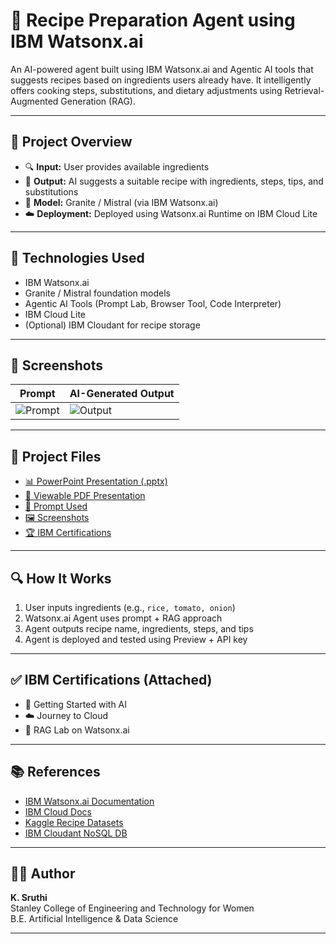 # 🧠 Recipe Preparation Agent using IBM Watsonx.ai

An AI-powered agent built using IBM Watsonx.ai and Agentic AI tools that suggests recipes based on ingredients users already have. It intelligently offers cooking steps, substitutions, and dietary adjustments using Retrieval-Augmented Generation (RAG).

---

## 📌 Project Overview

- 🔍 **Input:** User provides available ingredients
- 🍲 **Output:** AI suggests a suitable recipe with ingredients, steps, tips, and substitutions
- 🧠 **Model:** Granite / Mistral (via IBM Watsonx.ai)
- ☁️ **Deployment:** Deployed using Watsonx.ai Runtime on IBM Cloud Lite

---

## 🚀 Technologies Used

- IBM Watsonx.ai  
- Granite / Mistral foundation models  
- Agentic AI Tools (Prompt Lab, Browser Tool, Code Interpreter)  
- IBM Cloud Lite  
- (Optional) IBM Cloudant for recipe storage

---

## 📸 Screenshots

| Prompt | AI-Generated Output |
|--------|---------------------|
| ![Prompt](screenshots/prompt.png) | ![Output](screenshots/output.png) |

---

## 📄 Project Files

- [📊 PowerPoint Presentation (.pptx)](presentation/ProjectPresentation.pptx)  
- [📄 Viewable PDF Presentation](presentation/ProjectPresentation.pdf)  
- [📑 Prompt Used](prompt.txt)  
- [🖼️ Screenshots](screenshots/)  
- [🏆 IBM Certifications](certificates/)

---

## 🔍 How It Works

1. User inputs ingredients (e.g., `rice, tomato, onion`)
2. Watsonx.ai Agent uses prompt + RAG approach
3. Agent outputs recipe name, ingredients, steps, and tips
4. Agent is deployed and tested using Preview + API key

---

## ✅ IBM Certifications (Attached)

- 📛 Getting Started with AI  
- ☁️ Journey to Cloud  
- 🧠 RAG Lab on Watsonx.ai

---

## 📚 References

- [IBM Watsonx.ai Documentation](https://www.ibm.com/products/watsonx-ai)  
- [IBM Cloud Docs](https://cloud.ibm.com/docs)  
- [Kaggle Recipe Datasets](https://www.kaggle.com/datasets)  
- [IBM Cloudant NoSQL DB](https://cloud.ibm.com/catalog/services/cloudant)

---

## 🙋‍♀️ Author

**K. Sruthi**  
Stanley College of Engineering and Technology for Women  
B.E. Artificial Intelligence & Data Science

---


